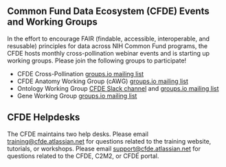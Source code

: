## Common Fund Data Ecosystem (CFDE) Events and Working Groups

In the effort to encourage FAIR (findable, accessible, interoperable, and resusable) principles for data across NIH Common Fund programs, the CFDE hosts monthly cross-pollination webinar events and is starting up working groups. Please join the following groups to participate!

- CFDE Cross-Pollination [groups.io mailing list](https://crosspollinationevents.groups.io/g/main)
- CFDE Anatomy Working Group (cAWG) [groups.io mailing list](https://crosspollinationevents.groups.io/g/AnatomyWorkingGroup)
- Ontology Working Group [CFDE Slack channel](https://cfdeworkspace.slack.com/archives/C01GP14DLJX) and [groups.io mailing list](https://crosspollinationevents.groups.io/g/OntologyWorkingGroup)
- Gene Working Group [groups.io mailing list](https://crosspollinationevents.groups.io/g/GeneWorkingGroup)

## CFDE Helpdesks
The CFDE maintains two help desks. Please email <training@cfde.atlassian.net> for questions related to the training website, tutorials, or workshops. Please email <support@cfde.atlassian.net> for questions related to the CFDE, C2M2, or CFDE portal.
